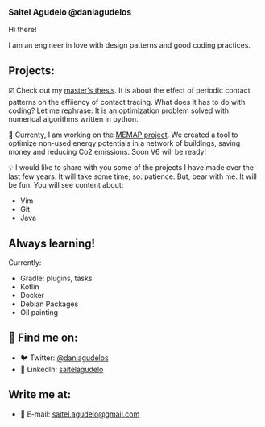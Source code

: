### Saitel Agudelo @daniagudelos

Hi there! 

I am an engineer in love with design patterns and good coding practices. 

## Projects:

:ballot_box_with_check: Check out my [master's thesis](https://github.com/daniagudelos/contact_tracing). It is about the effect of periodic contact patterns on the effiiency of contact tracing. What does it has to do with coding? Let me rephrase: It is an optimization problem solved with numerical algorithms written in python.

:mag_right: Currenty, I am working on the [MEMAP project](https://github.com/SES-fortiss/SmartGridCoSimulation). We created a tool to optimize non-used energy potentials in a network of buildings, saving money and reducing Co2 emissions. Soon V6 will be ready!

:bulb: I would like to share with you some of the projects I have made over the
last few years. It will take some time, so: patience. But, bear with me. It will
be fun. You will see content about:
- Vim
- Git
- Java

## Always learning!

Currently:
- Gradle: plugins, tasks
- Kotlin
- Docker
- Debian Packages
- Oil painting

## :round_pushpin: Find me on: 
- :bird: Twitter: [@daniagudelos](https://twitter.com/daniagudelos)
- :briefcase: LinkedIn: [saitelagudelo](https://www.linkedin.com/in/saitelagudelo/)

## Write me at:
- :email: E-mail: [saitel.agudelo@gmail.com](mailto:saitel.agudelo@gmail.com)
